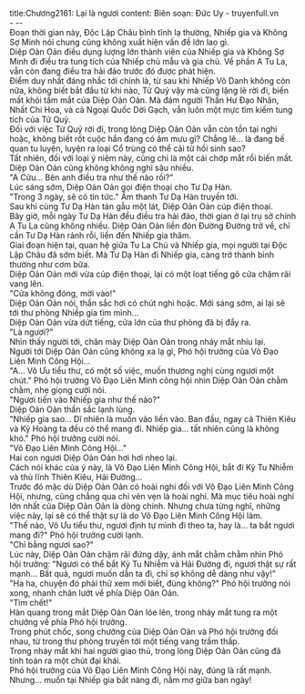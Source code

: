 title:Chương2161: Lại là ngươi
content:
Biên soạn: Đức Uy - truyenfull.vn<br>- --<br>Đoạn thời gian này, Độc Lập Châu bình tĩnh lạ thường, Nhiếp gia và Không Sợ Minh nói chung cũng không xuất hiện vấn đề lớn lao gì.<br>Diệp Oản Oản điều dụng lượng lớn thành viên của Nhiếp gia và Không Sợ Minh đi điều tra tung tích của Nhiếp chủ mẫu và gia chủ. Về phần A Tu La, vẫn còn đang điều tra hải đảo trước đó được phát hiện.<br>Điểm duy nhất đáng nhắc tới chính là, từ sau khi Nhiếp Vô Danh không còn nữa, không biết bắt đầu từ khi nào, Tử Quỷ vậy mà cũng lặng lẽ rời đi, biến mất khỏi tầm mắt của Diệp Oản Oản. Mà đám người Thần Hư Đạo Nhân, Nhất Chi Hoa, và cả Ngoại Quốc Dời Gạch, vẫn luôn một mực tìm kiếm tung tích của Tử Quỷ.<br>Đối với việc Tử Quỷ rời đi, trong lòng Diệp Oản Oản vẫn còn tồn tại nghi hoặc, không biết rốt cuộc hắn đang có âm mưu gì? Chẳng lẽ... là đang bế quan tu luyện, luyện ra loại Cổ trùng có thể cải tử hồi sinh sao?<br>Tất nhiên, đối với loại ý niệm này, cũng chỉ là một cái chớp mắt rồi biến mất. Diệp Oản Oản cũng không không nghĩ sâu nhiều.<br>"A Cửu... Bên anh điều tra như thế nào rồi?"<br>Lúc sáng sớm, Diệp Oản Oản gọi điện thoại cho Tư Dạ Hàn.<br>"Trong 3 ngày, sẽ có tin tức." Âm thanh Tư Dạ Hàn truyền tới.<br>Sau khi cùng Tư Dạ Hàn tán gẫu một lát, Diệp Oản Oản cúp điện thoại.<br>Bây giờ, mỗi ngày Tư Dạ Hàn đều điều tra hải đảo, thời gian ở lại trụ sở chính A Tu La cũng không nhiều. Diệp Oản Oản liền đón Đường Đường trở về, chỉ cần Tư Dạ Hàn rảnh rỗi, liền đến Nhiếp gia thăm.<br>Giai đoạn hiện tại, quan hệ giữa Tu La Chủ và Nhiếp gia, mọi người tại Độc Lập Châu đã sớm biết. Mà Tư Dạ Hàn đi Nhiếp gia, càng trở thành bình thường như cơm bữa.<br>Diệp Oản Oản mới vừa cúp điện thoại, lại có một loạt tiếng gõ cửa chậm rãi vang lên.<br>"Cửa không đóng, mời vào!"<br>Diệp Oản Oản nói, thần sắc hơi có chút nghi hoặc. Mới sáng sớm, ai lại sẽ tới thư phòng Nhiếp gia tìm mình...<br>Diệp Oản Oản vừa dứt tiếng, cửa lớn của thư phòng đã bị đẩy ra.<br>"Là ngươi?"<br>Nhìn thấy người tới, chân mày Diệp Oản Oản trong nháy mắt nhíu lại.<br>Người tới Diệp Oản Oản cũng không xa lạ gì, Phó hội trưởng của Võ Đạo Liên Minh Công Hội...<br>"A... Vô Ưu tiểu thư, có một số việc, muốn thương nghị cùng ngươi một chút." Phó hội trưởng Võ Đạo Liên Minh công hội nhìn Diệp Oản Oản chằm chằm, nhẹ giọng cười nói.<br>"Ngươi tiến vào Nhiếp gia như thế nào?"<br>Diệp Oản Oản thần sắc lạnh lùng.<br>"Nhiếp gia sao... Dĩ nhiên là muốn vào liền vào. Ban đầu, ngay cả Thiên Kiêu và Kỷ Hoàng ta đều có thể mang đi. Nhiếp gia... tất nhiên cũng là không khó." Phó hội trưởng cười nói.<br>"Võ Đạo Liên Minh Công Hội..."<br>Hai con ngươi Diệp Oản Oản hơi hơi nheo lại.<br>Cách nói khác của ý này, là Võ Đạo Liên Minh Công Hội, bắt đi Kỷ Tu Nhiễm và thủ lĩnh Thiên Kiêu, Hải Đường...<br>Trước đó mặc dù Diệp Oản Oản có hoài nghi đối với Võ Đạo Liên Minh Công Hội, nhưng, cũng chẳng qua chỉ vẻn vẹn là hoài nghi. Mà mục tiêu hoài nghi lớn nhất của Diệp Oản Oản là dòng chính. Nhưng chưa từng nghĩ, những việc này, lại sẽ có thể thật sự là do Võ Đạo Liên Minh Công Hội làm.<br>"Thế nào, Vô Ưu tiểu thư, ngươi định tự mình đi theo ta, hay là... ta bắt ngươi mang đi?" Phó hội trưởng cười lạnh.<br>"Chỉ bằng ngươi sao?"<br>Lúc này, Diệp Oản Oản chậm rãi đứng dậy, ánh mắt chằm chằm nhìn Phó hội trưởng: "Ngươi có thể bắt Kỷ Tu Nhiễm và Hải Đường đi, ngươi thật sự rất mạnh... Bất quá, ngươi muốn dẫn ta đi, chỉ sợ không dễ dàng như vậy!"<br>"Ha ha, chuyện đó phải thử xem mới biết, đúng không?" Phó hội trưởng nói xong, nhanh chân lướt về phía Diệp Oản Oản.<br>"Tìm chết!"<br>Hàn quang trong mắt Diệp Oản Oản lóe lên, trong nháy mắt tung ra một chưởng về phía Phó hội trưởng.<br>Trong phút chốc, song chưởng của Diệp Oản Oản và Phó hội trưởng đối nhau, từ trong thư phòng truyền tới một tiếng vang trầm thấp.<br>Trong nháy mắt khi hai người giao thủ, trong lòng Diệp Oản Oản cũng đã tính toán ra một chút đại khái.<br>Phó hội trưởng của Võ Đạo Liên Minh Công Hội này, đúng là rất mạnh. Nhưng... muốn tại Nhiếp gia bắt nàng đi, nằm mơ giữa ban ngày!